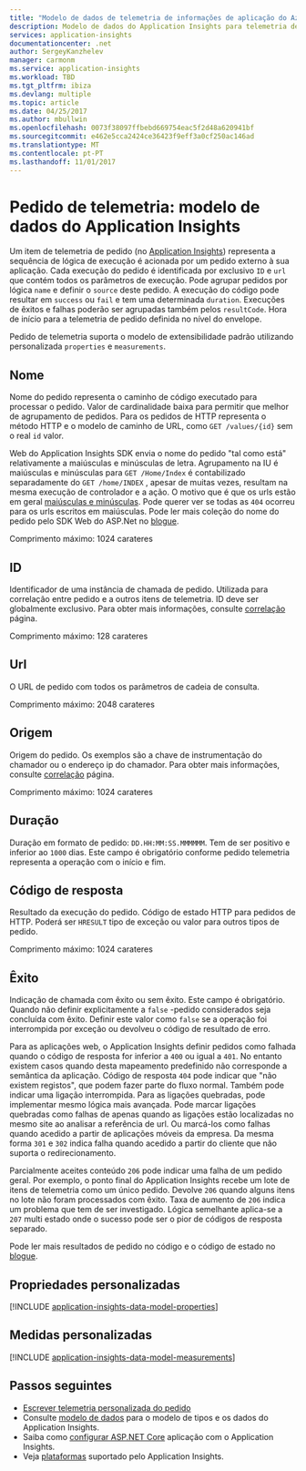 ```yaml
---
title: "Modelo de dados de telemetria de informações de aplicação do Azure - pedido de telemetria | Microsoft Docs"
description: Modelo de dados do Application Insights para telemetria de pedido
services: application-insights
documentationcenter: .net
author: SergeyKanzhelev
manager: carmonm
ms.service: application-insights
ms.workload: TBD
ms.tgt_pltfrm: ibiza
ms.devlang: multiple
ms.topic: article
ms.date: 04/25/2017
ms.author: mbullwin
ms.openlocfilehash: 0073f38097ffbebd669754eac5f2d48a620941bf
ms.sourcegitcommit: e462e5cca2424ce36423f9eff3a0cf250ac146ad
ms.translationtype: MT
ms.contentlocale: pt-PT
ms.lasthandoff: 11/01/2017
---
```

# <a name="request-telemetry-application-insights-data-model"></a>Pedido de telemetria: modelo de dados do Application Insights

Um item de telemetria de pedido (no [Application Insights](app-insights-overview.md)) representa a sequência de lógica de execução é acionada por um pedido externo à sua aplicação. Cada execução do pedido é identificada por exclusivo `ID` e `url` que contém todos os parâmetros de execução. Pode agrupar pedidos por lógica `name` e definir o `source` deste pedido. A execução do código pode resultar em `success` ou `fail` e tem uma determinada `duration`. Execuções de êxitos e falhas poderão ser agrupadas também pelos `resultCode`. Hora de início para a telemetria de pedido definida no nível do envelope.

Pedido de telemetria suporta o modelo de extensibilidade padrão utilizando personalizada `properties` e `measurements`.

## <a name="name"></a>Nome

Nome do pedido representa o caminho de código executado para processar o pedido. Valor de cardinalidade baixa para permitir que melhor de agrupamento de pedidos. Para os pedidos de HTTP representa o método HTTP e o modelo de caminho de URL, como `GET /values/{id}` sem o real `id` valor.

Web do Application Insights SDK envia o nome do pedido "tal como está" relativamente a maiúsculas e minúsculas de letra. Agrupamento na IU é maiúsculas e minúsculas para `GET /Home/Index` é contabilizado separadamente do `GET /home/INDEX` , apesar de muitas vezes, resultam na mesma execução de controlador e a ação. O motivo que é que os urls estão em geral [maiúsculas e minúsculas](http://www.w3.org/TR/WD-html40-970708/htmlweb.html). Pode querer ver se todas as `404` ocorreu para os urls escritos em maiúsculas. Pode ler mais coleção do nome do pedido pelo SDK Web do ASP.Net no [blogue](http://apmtips.com/blog/2015/02/23/request-name-and-url/).

Comprimento máximo: 1024 carateres

## <a name="id"></a>ID

Identificador de uma instância de chamada de pedido. Utilizada para correlação entre pedido e a outros itens de telemetria. ID deve ser globalmente exclusivo. Para obter mais informações, consulte [correlação](application-insights-correlation.md) página.

Comprimento máximo: 128 carateres

## <a name="url"></a>Url

O URL de pedido com todos os parâmetros de cadeia de consulta.

Comprimento máximo: 2048 carateres

## <a name="source"></a>Origem

Origem do pedido. Os exemplos são a chave de instrumentação do chamador ou o endereço ip do chamador. Para obter mais informações, consulte [correlação](application-insights-correlation.md) página.

Comprimento máximo: 1024 carateres

## <a name="duration"></a>Duração

Duração em formato de pedido: `DD.HH:MM:SS.MMMMMM`. Tem de ser positivo e inferior ao `1000` dias. Este campo é obrigatório conforme pedido telemetria representa a operação com o início e fim.

## <a name="response-code"></a>Código de resposta

Resultado da execução do pedido. Código de estado HTTP para pedidos de HTTP. Poderá ser `HRESULT` tipo de exceção ou valor para outros tipos de pedido.

Comprimento máximo: 1024 carateres

## <a name="success"></a>Êxito

Indicação de chamada com êxito ou sem êxito. Este campo é obrigatório. Quando não definir explicitamente a `false` -pedido considerados seja concluída com êxito. Definir este valor como `false` se a operação foi interrompida por exceção ou devolveu o código de resultado de erro.

Para as aplicações web, o Application Insights definir pedidos como falhada quando o código de resposta for inferior a `400` ou igual a `401`. No entanto existem casos quando desta mapeamento predefinido não corresponde a semântica da aplicação. Código de resposta `404` pode indicar que "não existem registos", que podem fazer parte do fluxo normal. Também pode indicar uma ligação interrompida. Para as ligações quebradas, pode implementar mesmo lógica mais avançada. Pode marcar ligações quebradas como falhas de apenas quando as ligações estão localizadas no mesmo site ao analisar a referência de url. Ou marcá-los como falhas quando acedido a partir de aplicações móveis da empresa. Da mesma forma `301` e `302` indica falha quando acedido a partir do cliente que não suporta o redirecionamento.

Parcialmente aceites conteúdo `206` pode indicar uma falha de um pedido geral. Por exemplo, o ponto final do Application Insights recebe um lote de itens de telemetria como um único pedido. Devolve `206` quando alguns itens no lote não foram processados com êxito. Taxa de aumento de `206` indica um problema que tem de ser investigado. Lógica semelhante aplica-se a `207` multi estado onde o sucesso pode ser o pior de códigos de resposta separado.

Pode ler mais resultados de pedido no código e o código de estado no [blogue](http://apmtips.com/blog/2016/12/03/request-success-and-response-code/).

## <a name="custom-properties"></a>Propriedades personalizadas

[!INCLUDE [application-insights-data-model-properties](../../includes/application-insights-data-model-properties.md)]

## <a name="custom-measurements"></a>Medidas personalizadas

[!INCLUDE [application-insights-data-model-measurements](../../includes/application-insights-data-model-measurements.md)]

## <a name="next-steps"></a>Passos seguintes

- [Escrever telemetria personalizada do pedido](app-insights-api-custom-events-metrics.md#trackrequest)
- Consulte [modelo de dados](application-insights-data-model.md) para o modelo de tipos e os dados do Application Insights.
- Saiba como [configurar ASP.NET Core](app-insights-asp-net.md) aplicação com o Application Insights.
- Veja [plataformas](app-insights-platforms.md) suportado pelo Application Insights.
